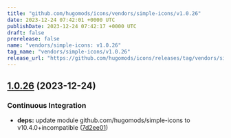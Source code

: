 ```yaml
---
title: "github.com/hugomods/icons/vendors/simple-icons/v1.0.26"
date: 2023-12-24 07:42:01 +0000 UTC
publishDate: 2023-12-24 07:42:17 +0000 UTC
draft: false
prerelease: false
name: "vendors/simple-icons: v1.0.26"
tag_name: "vendors/simple-icons/v1.0.26"
release_url: "https://github.com/hugomods/icons/releases/tag/vendors/simple-icons/v1.0.26"
---
```


## [1.0.26](https://github.com/hugomods/icons/compare/vendors/simple-icons/v1.0.25...vendors/simple-icons/v1.0.26) (2023-12-24)


### Continuous Integration

* **deps:** update module github.com/hugomods/simple-icons to v10.4.0+incompatible ([7d2ee01](https://github.com/hugomods/icons/commit/7d2ee0123d2bd8bf5ab18ad0f7b9f98407737afa))
